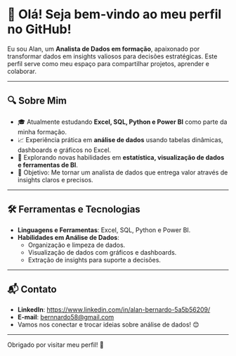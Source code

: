 # 👋 Olá! Seja bem-vindo ao meu perfil no GitHub!

Eu sou Alan, um **Analista de Dados em formação**, apaixonado por transformar dados em insights valiosos para decisões estratégicas. Este perfil serve como meu espaço para compartilhar projetos, aprender e colaborar.

---

## 🔍 Sobre Mim
- 🎓 Atualmente estudando **Excel, SQL, Python e Power BI** como parte da minha formação.
- 📈 Experiência prática em **análise de dados** usando tabelas dinâmicas, dashboards e gráficos no Excel.
- 🌱 Explorando novas habilidades em **estatística, visualização de dados e ferramentas de BI**.
- 🎯 Objetivo: Me tornar um analista de dados que entrega valor através de insights claros e precisos.

---


## 🛠️ Ferramentas e Tecnologias
- **Linguagens e Ferramentas**: Excel, SQL, Python e Power BI.
- **Habilidades em Análise de Dados**:  
  - Organização e limpeza de dados.
  - Visualização de dados com gráficos e dashboards.
  - Extração de insights para suporte a decisões.

---

## 📬 Contato
- **LinkedIn**: https://www.linkedin.com/in/alan-bernardo-5a5b56209/
- **E-mail**: bernnardo58@gmail.com 
- Vamos nos conectar e trocar ideias sobre análise de dados! 😊

---

Obrigado por visitar meu perfil! 🚀
